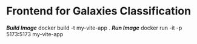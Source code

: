 # Frontend for Galaxies Classification

***Build Image*** docker build -t my-vite-app .
***Run Image*** docker run -it -p 5173:5173 my-vite-app
